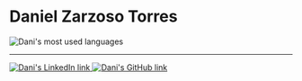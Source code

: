 <h1>Daniel Zarzoso Torres</h1>

<img src="https://github-readme-stats.vercel.app/api/top-langs/?username=danizt&layout=compact&theme=dark" alt="Dani's most used languages"/>

<hr/>

<a href="https://in.linkedin.com/in/dzarzoso" target="_blank">
    <img src="https://img.shields.io/badge/-LinkedIn-blue?style=flat&logo=Linkedin&logoColor=white" alt="Dani's LinkedIn link" />
</a>
<a href="https://github.com/danizt" target="_blank">
    <img src="https://img.shields.io/badge/-Github-000?style=flat&logo=Github&logoColor=white" alt="Dani's GitHub link" />
</a>
